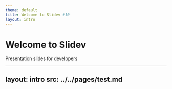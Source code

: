 ```yaml
---
theme: default
title: Welcome to Slidev #10
layout: intro
---
```


# Welcome to Slidev

Presentation slides for developers  
<Counter :count="10" m="t-4" />

---
layout: intro
src: ../../pages/test.md
---
